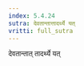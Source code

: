 ```yaml
---
index: 5.4.24
sutra: देवतान्तात्तादर्थ्ये यत्‌
vritti: full_sutra
---
```


देवतान्तात् तादर्थ्ये यत् 